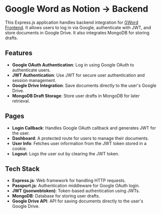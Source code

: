 # Google Word as Notion -> Backend

This Express.js application handles backend integration for [GWord Frontend](https://github.com/sahilbaig/gword-frontend). It allows users to log in via Google, authenticate with JWT, and store documents in Google Drive. It also integrates MongoDB for storing drafts.

## Features

- **Google OAuth Authentication**: Log in using Google OAuth to authenticate users.
- **JWT Authentication**: Use JWT for secure user authentication and session management.
- **Google Drive Integration**: Save documents directly to the user's Google Drive.
- **MongoDB Draft Storage**: Store user drafts in MongoDB for later retrieval.

## Pages

- **Login Callback**: Handles Google OAuth callback and generates JWT for the user.
- **Dashboard**: A protected route for users to manage their documents.
- **User Info**: Fetches user information from the JWT token stored in a cookie.
- **Logout**: Logs the user out by clearing the JWT token.

## Tech Stack

- **Express.js**: Web framework for handling HTTP requests.
- **Passport.js**: Authentication middleware for Google OAuth login.
- **JWT (jsonwebtoken)**: Token-based authentication using JWTs.
- **MongoDB**: Database for storing user drafts.
- **Google Drive API**: API for saving documents directly to the user's Google Drive.
